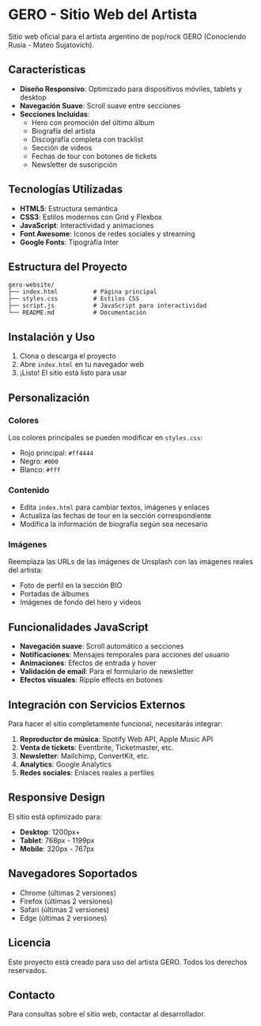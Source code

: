 # GERO - Sitio Web del Artista

Sitio web oficial para el artista argentino de pop/rock GERO (Conociendo Rusia - Mateo Sujatovich).

## Características

- **Diseño Responsivo**: Optimizado para dispositivos móviles, tablets y desktop
- **Navegación Suave**: Scroll suave entre secciones
- **Secciones Incluidas**:
  - Hero con promoción del último álbum
  - Biografía del artista
  - Discografía completa con tracklist
  - Sección de videos
  - Fechas de tour con botones de tickets
  - Newsletter de suscripción

## Tecnologías Utilizadas

- **HTML5**: Estructura semántica
- **CSS3**: Estilos modernos con Grid y Flexbox
- **JavaScript**: Interactividad y animaciones
- **Font Awesome**: Iconos de redes sociales y streaming
- **Google Fonts**: Tipografía Inter

## Estructura del Proyecto

```
gero-website/
├── index.html          # Página principal
├── styles.css          # Estilos CSS
├── script.js           # JavaScript para interactividad
└── README.md           # Documentación
```

## Instalación y Uso

1. Clona o descarga el proyecto
2. Abre `index.html` en tu navegador web
3. ¡Listo! El sitio está listo para usar

## Personalización

### Colores
Los colores principales se pueden modificar en `styles.css`:
- Rojo principal: `#ff4444`
- Negro: `#000`
- Blanco: `#fff`

### Contenido
- Edita `index.html` para cambiar textos, imágenes y enlaces
- Actualiza las fechas de tour en la sección correspondiente
- Modifica la información de biografía según sea necesario

### Imágenes
Reemplaza las URLs de las imágenes de Unsplash con las imágenes reales del artista:
- Foto de perfil en la sección BIO
- Portadas de álbumes
- Imágenes de fondo del hero y videos

## Funcionalidades JavaScript

- **Navegación suave**: Scroll automático a secciones
- **Notificaciones**: Mensajes temporales para acciones del usuario
- **Animaciones**: Efectos de entrada y hover
- **Validación de email**: Para el formulario de newsletter
- **Efectos visuales**: Ripple effects en botones

## Integración con Servicios Externos

Para hacer el sitio completamente funcional, necesitarás integrar:

1. **Reproductor de música**: Spotify Web API, Apple Music API
2. **Venta de tickets**: Eventbrite, Ticketmaster, etc.
3. **Newsletter**: Mailchimp, ConvertKit, etc.
4. **Analytics**: Google Analytics
5. **Redes sociales**: Enlaces reales a perfiles

## Responsive Design

El sitio está optimizado para:
- **Desktop**: 1200px+
- **Tablet**: 768px - 1199px
- **Mobile**: 320px - 767px

## Navegadores Soportados

- Chrome (últimas 2 versiones)
- Firefox (últimas 2 versiones)
- Safari (últimas 2 versiones)
- Edge (últimas 2 versiones)

## Licencia

Este proyecto está creado para uso del artista GERO. Todos los derechos reservados.

## Contacto

Para consultas sobre el sitio web, contactar al desarrollador.
